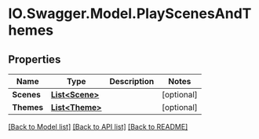 # IO.Swagger.Model.PlayScenesAndThemes
## Properties

Name | Type | Description | Notes
------------ | ------------- | ------------- | -------------
**Scenes** | [**List&lt;Scene&gt;**](Scene.md) |  | [optional] 
**Themes** | [**List&lt;Theme&gt;**](Theme.md) |  | [optional] 

[[Back to Model list]](../README.md#documentation-for-models) [[Back to API list]](../README.md#documentation-for-api-endpoints) [[Back to README]](../README.md)

